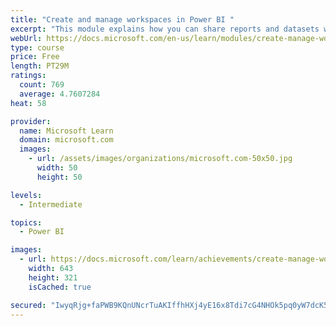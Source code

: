 ```yaml
---
title: "Create and manage workspaces in Power BI "
excerpt: "This module explains how you can share reports and datasets with your users and how to create a deployment strategy that makes sense for you and your organization. Furthermore, you will learn about data lineage in Microsoft Power BI."
webUrl: https://docs.microsoft.com/en-us/learn/modules/create-manage-workspaces-power-bi/
type: course
price: Free
length: PT29M
ratings:
  count: 769
  average: 4.7607284
heat: 58

provider:
  name: Microsoft Learn
  domain: microsoft.com
  images:
    - url: /assets/images/organizations/microsoft.com-50x50.jpg
      width: 50
      height: 50

levels:
  - Intermediate

topics:
  - Power BI

images:
  - url: https://docs.microsoft.com/learn/achievements/create-manage-workspaces-power-bi-social.png
    width: 643
    height: 321
    isCached: true

secured: "IwyqRjg+faPWB9KQnUNcrTuAKIffhHXj4yE16x8Tdi7cG4NHOk5pq0yW7dcK5ShfEe9Qo51wjchvMbP34+BB2NSzOrw8s0jTp9qn2wtjFK0IC5DVv1ZLVst/Ou1L62Fpdi3RRsrShsxQpBmZ3pUFxirEttBOXvdtTzeVXHCGurjQhm1RSBVTAR0QAPzkS7BWsxNmKeXyM6jFH1DQQx1+wxe9OKTbOTtscs0lag+FouHjL3xXOW6xvnsdpx0Mc+0DWPxYnL010vL2QSYYXKq8RMnZdZmzD6NsxcAWGfektGodluelZYcjfslFWDRggoc5+8Y4NW8PeqmX7xG8stxg6BuB/bgOCPHiFmvY3x+zLhpe5gDDHaZsYpyTPvQnifqZNbRVPCguInPbtWzAqTFCGPVcwvbMrQjf6eyHavpcoy4=;SFTL01KuxJXFr5CQLoP9Jg=="
---
```


